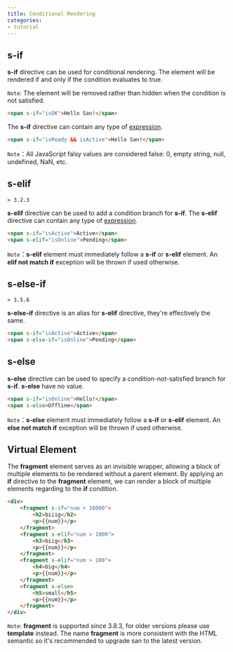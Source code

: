 ```yaml
---
title: Conditional Rendering
categories:
- tutorial
---
```



s-if
------

**s-if** directive can be used for conditional rendering. The element will be rendered if and only if the condition evaluates to true.

`Note`: The element will be removed rather than hidden when the condition is not satisfied.

```html
<span s-if="isOK">Hello San!</span>
```

The **s-if** directive can contain any type of [expression](../template/#Expression).

```html
<span s-if="isReady && isActive">Hello San!</span>
```

`Note`：All JavaScript falsy values are considered false: 0, empty string, null, undefined, NaN, etc.

s-elif
------

`> 3.2.3`

**s-elif** directive can be used to add a condition branch for **s-if**. The **s-elif** directive can contain any type of [expression](../template/#Expression).

```html
<span s-if="isActive">Active</span>
<span s-elif="isOnline">Pending</span>
```

`Note`：**s-elif** element must immediately follow a **s-if** or **s-elif** element. An **elif not match if** exception will be thrown if used otherwise.


s-else-if
------

`> 3.5.6`

**s-else-if** directive is an alias for **s-elif** directive, they're effectively the same.

```html
<span s-if="isActive">Active</span>
<span s-else-if="isOnline">Pending</span>
```


s-else
------

**s-else** directive can be used to specify a condition-not-satisfied branch for **s-if**. **s-else** have no value.

```html
<span s-if="isOnline">Hello!</span>
<span s-else>Offline</span>
```

`Note`：**s-else** element must immediately follow a **s-if** or **s-elif** element. An **else not match if** exception will be thrown if used otherwise.


Virtual Element
------

The **fragment** element serves as an invisible wrapper, allowing a block of multiple elements to be rendered without a parent element. By applying an **if** directive to the **fragment** element, we can render a block of multiple elements regarding to the **if** condition.

```html
<div>
    <fragment s-if="num > 10000">
        <h2>biiig</h2>
        <p>{{num}}</p>
    </fragment>
    <fragment s-elif="num > 1000">
        <h3>biig</h3>
        <p>{{num}}</p>
    </fragment>
    <fragment s-elif="num > 100">
        <h4>big</h4>
        <p>{{num}}</p>
    </fragment>
    <fragment s-else>
        <h5>small</h5>
        <p>{{num}}</p>
    </fragment>
</div>
```

`Note`: **fragment** is supported since 3.8.3, for older versions please use **template** instead. The name **fragment** is more consistent with the HTML semantic so it's recommended to upgrade san to the latest version.
